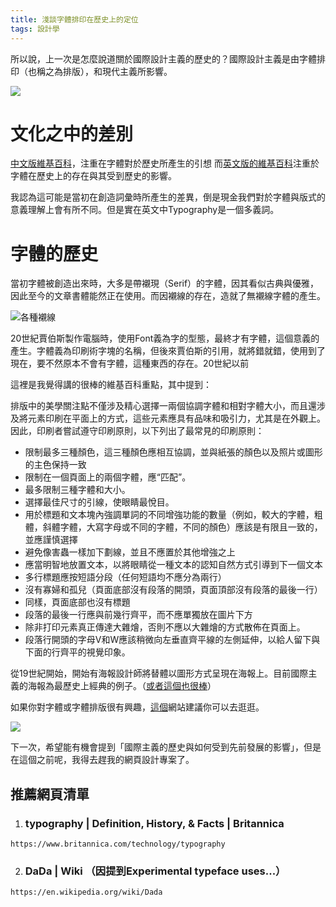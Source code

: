 ```yaml
---
title: 淺談字體排印在歷史上的定位
tags: 設計學
---
```

所以說，上一次是怎麼說道關於國際設計主義的歷史的？國際設計主義是由字體排印（也稱之為排版），和現代主義所影響。

![](https://i.imgur.com/8MbUEFX.png)

<!-- more -->

# 文化之中的差別


[中文版維基百科](https://zh.wikipedia.org/wiki/%E5%AD%97%E4%BD%93%E6%8E%92%E5%8D%B0%E5%AD%A6)，注重在字體對於歷史所產生的引想
而[英文版的維基百科](https://en.wikipedia.org/wiki/Typography)注重於字體在歷史上的存在與其受到歷史的影響。

我認為這可能是當初在創造詞彙時所產生的差異，倒是現金我們對於字體與版式的意義理解上會有所不同。但是實在英文中Typography是一個多義詞。

# 字體的歷史

當初字體被創造出來時，大多是帶襯現（Serif）的字體，因其看似古典與優雅，因此至今的文章書體能然正在使用。而因襯線的存在，造就了無襯線字體的產生。

![各種襯線](https://i.imgur.com/8qUVce8.png)


20世紀賈伯斯製作電腦時，使用Font義為字的型態，最終才有字體，這個意義的產生。字體義為印刷術字塊的名稱，但後來賈伯斯的引用，就將錯就錯，使用到了現在，要不然原本不會有字體，這種東西的存在。20世紀以前

這裡是我覺得講的很棒的維基百科重點，其中提到：

排版中的美學關注點不僅涉及精心選擇一兩個協調字體和相對字體大小，而且還涉及將元素印刷在平面上的方式，這些元素應具有品味和吸引力，尤其是在外觀上。因此，印刷者嘗試遵守印刷原則，以下列出了最常見的印刷原則：

* 限制最多三種顏色，這三種顏色應相互協調，並與紙張的顏色以及照片或圖形的主色保持一致
* 限制在一個頁面上的兩個字體，應“匹配”。
* 最多限制三種字體和大小。
* 選擇最佳尺寸的引線，使眼睛最悅目。
* 用於標題和文本塊內強調單詞的不同增強功能的數量（例如，較大的字體，粗體，斜體字體，大寫字母或不同的字體，不同的顏色）應該是有限且一致的，並應謹慎選擇
* 避免像害蟲一樣加下劃線，並且不應置於其他增強之上
* 應當明智地放置文本，以將眼睛從一種文本的認知自然方式引導到下一個文本
* 多行標題應按短語分段（任何短語均不應分為兩行）
* 沒有寡婦和孤兒（頁面底部沒有段落的開頭，頁面頂部沒有段落的最後一行）
* 同樣，頁面底部也沒有標題
* 段落的最後一行應與前幾行齊平，而不應單獨放在圖片下方
* 除非打印元素真正傳達大雜燴，否則不應以大雜燴的方式散佈在頁面上。
* 段落行開頭的字母V和W應該稍微向左垂直齊平線的左側延伸，以給人留下與下面的行齊平的視覺印象。

從19世紀開始，開始有海報設計師將替體以圖形方式呈現在海報上。目前國際主義的海報為最歷史上經典的例子。（[或者這個也很棒](https://zh.wikipedia.org/wiki/%E5%AD%97%E4%BD%93%E6%8E%92%E5%8D%B0%E5%AD%A6#/media/File:John_Wilkes_Booth_wanted_poster_new.jpg)）

如果你對字體或字體排版很有興趣，[這個](https://www.typography.com/)網站建議你可以去逛逛。

![](https://i.imgur.com/T4ecTDV.png)

下一次，希望能有機會提到「國際主義的歷史與如何受到先前發展的影響」，但是在這個之前呢，我得去趕我的網頁設計專案了。

## 推薦網頁清單
1. ### typography | Definition, History, & Facts | Britannica
`https://www.britannica.com/technology/typography`

2. ### DaDa | Wiki （因提到Experimental typeface uses...）
`https://en.wikipedia.org/wiki/Dada `